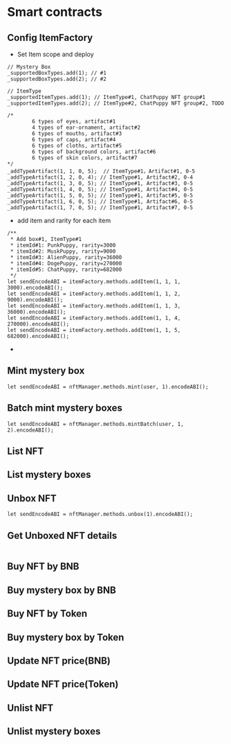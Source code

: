 # Smart contracts

## Config ItemFactory
* Set Item scope and deploy
```
// Mystery Box
_supportedBoxTypes.add(1); // #1
_supportedBoxTypes.add(2); // #2

// ItemType
_supportedItemTypes.add(1); // ItemType#1, ChatPuppy NFT group#1
_supportedItemTypes.add(2); // ItemType#2, ChatPuppy NFT group#2, TODO

/*
		6 types of eyes, artifact#1
		4 types of ear-ornament, artifact#2
		6 types of mouths, artifact#3
		6 types of caps, artifact#4
		6 types of cloths, artifact#5
		6 types of background colors, artifact#6
		6 types of skin colors, artifact#7
*/
_addTypeArtifact(1, 1, 0, 5);  // ItemType#1，Artifact#1, 0-5
_addTypeArtifact(1, 2, 0, 4); // ItemType#1, Artifact#2, 0-4
_addTypeArtifact(1, 3, 0, 5); // ItemType#1, Artifact#3, 0-5
_addTypeArtifact(1, 4, 0, 5); // ItemType#1, Artifact#4, 0-5
_addTypeArtifact(1, 5, 0, 5); // ItemType#1, Artifact#5, 0-5
_addTypeArtifact(1, 6, 0, 5); // ItemType#1, Artifact#6, 0-5
_addTypeArtifact(1, 7, 0, 5); // ItemType#1, Artifact#7, 0-5
```

* add item and rarity for each item
```
/**
 * Add box#1, ItemType#1
 * itemId#1: PunkPuppy, rarity=3000
 * itemId#2: MuskPuppy, rarity=9000
 * itemId#3: AlienPuppy, rarity=36000
 * itemId#4: DogePuppy, rarity=270000
 * itemId#5: ChatPuppy, rarity=682000
 */
let sendEncodeABI = itemFactory.methods.addItem(1, 1, 1, 3000).encodeABI();
let sendEncodeABI = itemFactory.methods.addItem(1, 1, 2, 9000).encodeABI();
let sendEncodeABI = itemFactory.methods.addItem(1, 1, 3, 36000).encodeABI();
let sendEncodeABI = itemFactory.methods.addItem(1, 1, 4, 270000).encodeABI();
let sendEncodeABI = itemFactory.methods.addItem(1, 1, 5, 682000).encodeABI();
```
* 
## Mint mystery box
```
let sendEncodeABI = nftManager.methods.mint(user, 1).encodeABI();
```

## Batch mint mystery boxes
```
let sendEncodeABI = nftManager.methods.mintBatch(user, 1, 2).encodeABI();
```

## List NFT

## List mystery boxes

## Unbox NFT
```
let sendEncodeABI = nftManager.methods.unbox(1).encodeABI();
```

## Get Unboxed NFT details
```

```

## Buy NFT by BNB

## Buy mystery box by BNB

## Buy NFT by Token

## Buy mystery box by Token

## Update NFT price(BNB)

## Update NFT price(Token)

## Unlist NFT

## Unlist mystery boxes

